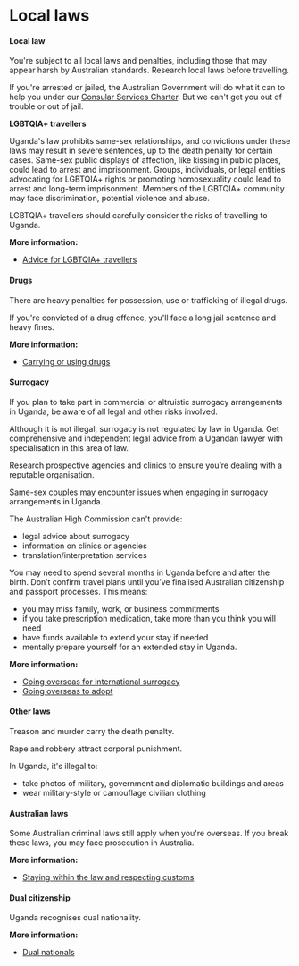 # Local laws

#### Local law

You're subject to all local laws and penalties, including those that may appear harsh by Australian standards. Research local laws before travelling.

If you're arrested or jailed, the Australian Government will do what it can to help you under our [Consular Services Charter](/consular-services/consular-services-charter "Consular Services Charter"). But we can't get you out of trouble or out of jail.

**LGBTQIA+ travellers**

Uganda's law prohibits same-sex relationships, and convictions under these laws may result in severe sentences, up to the death penalty for certain cases. Same-sex public displays of affection, like kissing in public places, could lead to arrest and imprisonment. Groups, individuals, or legal entities advocating for LGBTQIA+ rights or promoting homosexuality could lead to arrest and long-term imprisonment. Members of the LGBTQIA+ community may face discrimination, potential violence and abuse.

LGBTQIA+ travellers should carefully consider the risks of travelling to Uganda.

**More information:**

* [Advice for LGBTQIA+ travellers](/before-you-go/who-you-are/LGBTQIA "Advice for LGBTQIA+ travellers")

#### Drugs

There are heavy penalties for possession, use or trafficking of illegal drugs.

If you're convicted of a drug offence, you'll face a long jail sentence and heavy fines.

**More information:**

* [Carrying or using drugs](/consular-services/consular-services-charter "Consular Services Charter")

#### Surrogacy

If you plan to take part in commercial or altruistic surrogacy arrangements in Uganda, be aware of all legal and other risks involved.

Although it is not illegal, surrogacy is not regulated by law in Uganda. Get comprehensive and independent legal advice from a Ugandan lawyer with specialisation in this area of law.

Research prospective agencies and clinics to ensure you’re dealing with a reputable organisation.

Same-sex couples may encounter issues when engaging in surrogacy arrangements in Uganda.

The Australian High Commission can't provide:

* legal advice about surrogacy
* information on clinics or agencies
* translation/interpretation services

You may need to spend several months in Uganda before and after the birth. Don’t confirm travel plans until you’ve finalised Australian citizenship and passport processes. This means: 

* you may miss family, work, or business commitments
* if you take prescription medication, take more than you think you will need
* have funds available to extend your stay if needed
* mentally prepare yourself for an extended stay in Uganda.

**More information:**

* [Going overseas for international surrogacy](https://www.smartraveller.gov.au/before-you-go/activities/surrogacy)
* [Going overseas to adopt](https://www.smartraveller.gov.au/before-you-go/activities/adoption)

#### Other laws

Treason and murder carry the death penalty.

Rape and robbery attract corporal punishment.

In Uganda, it's illegal to:

* take photos of military, government and diplomatic buildings and areas
* wear military-style or camouflage civilian clothing

#### Australian laws

Some Australian criminal laws still apply when you're overseas. If you break these laws, you may face prosecution in Australia.

**More information:**

* [Staying within the law and respecting customs](/before-you-go/laws "Staying within the law")

#### Dual citizenship

Uganda recognises dual nationality.

**More information:**

* [Dual nationals](/before-you-go/who-you-are/dual-nationals "Advice for dual nationals")